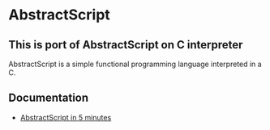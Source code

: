 
# AbstractScript
## This is port of AbstractScript on C interpreter

AbstractScript is a simple functional programming language interpreted in a C.

## Documentation

*  [AbstractScript in 5 minutes](https://github.com/finderfail/AbstractScript/blob/main/DOCS.md)
